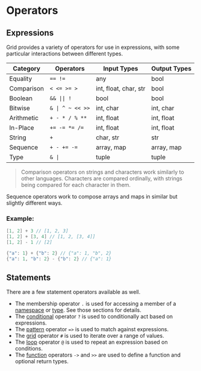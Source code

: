 # Operators

## Expressions

Grid provides a variety of operators for use in expressions, with some particular interactions between different types.

| Category | Operators | Input Types | Output Types |
|----------|-----------|-------------|-------------|
| Equality | `== !=` | any | bool |
| Comparison | `< <= >= >` | int, float, char, str | bool |
| Boolean | `&& \|\| !` | bool | bool |
| Bitwise | `& \| ^ ~ << >>` | int, char | int, char |
| Arithmetic | `+ - * / % **` | int, float | int, float |
| In-Place | `+= -= *= /=` | int, float | int, float |
| String | `+` | char, str | str |
| Sequence | `+ - += -=` | array, map | array, map |
| Type | `& \|` | tuple | tuple |

> Comparison operators on strings and characters work similarly to other languages. Characters are compared ordinally, with strings being compared for each character in them.

Sequence operators work to compose arrays and maps in similar but slightly different ways.

### Example:

```go
[1, 2] + 3 // [1, 2, 3]
[1, 2] + [3, 4] // [1, 2, [3, 4]]
[1, 2] - 1 // [2]

{"a": 1} + {"b": 2} // {"a": 1, "b", 2}
{"a": 1, "b": 2} - {"b": 2} // {"a": 1}
```

## Statements

There are a few statement operators available as well.

- The membership operator `.` is used for accessing a member of a [namespace](structure.md) or [type](types.md). See those sections for details.
- The [conditional](conditional.md) operator `?` is used to conditionally act based on expressions.
- The [pattern](pattern.md) operator `=>` is used to match against expressions.
- The [grid](grid.md) operator `#` is used to iterate over a range of values.
- The [loop](loop.md) operator `@` is used to repeat an expression based on conditions.
- The [function](functions.md) operators `->` and `>>` are used to define a function and optional return types.
